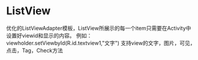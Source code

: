 # ListView
优化的ListViewAdapter模板，ListView所展示的每一个item只需要在Activity中设置好viewid和显示的内容。
例如：viewholder.setViewbyId(R.id.textview1,"文字")
支持view的文字，图片，可见，点击，Tag，Check方法
